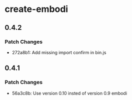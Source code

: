 # create-embodi

## 0.4.2

### Patch Changes

- 272a8b1: Add missing import confirm in bin.js

## 0.4.1

### Patch Changes

- 56a3c8b: Use version 0.10 insted of version 0.9 embodi

